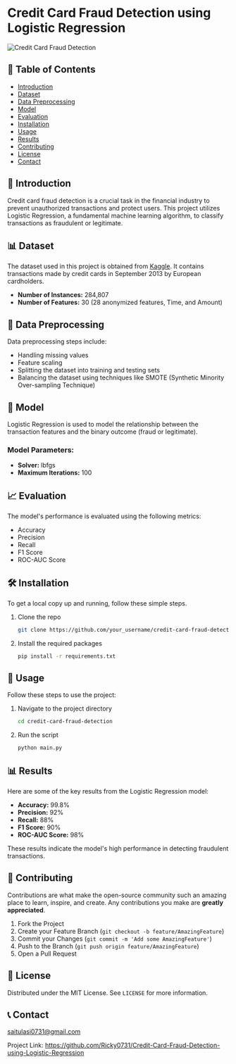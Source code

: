 
# Credit Card Fraud Detection using Logistic Regression

![Credit Card Fraud Detection](https://via.placeholder.com/800x200.png)

## 📄 Table of Contents
- [Introduction](#introduction)
- [Dataset](#dataset)
- [Data Preprocessing](#data-preprocessing)
- [Model](#model)
- [Evaluation](#evaluation)
- [Installation](#installation)
- [Usage](#usage)
- [Results](#results)
- [Contributing](#contributing)
- [License](#license)
- [Contact](#contact)

## 🌟 Introduction
Credit card fraud detection is a crucial task in the financial industry to prevent unauthorized transactions and protect users. This project utilizes Logistic Regression, a fundamental machine learning algorithm, to classify transactions as fraudulent or legitimate.

## 📊 Dataset
The dataset used in this project is obtained from [Kaggle](https://www.kaggle.com/datasets/mlg-ulb/creditcardfraud). It contains transactions made by credit cards in September 2013 by European cardholders.

- **Number of Instances:** 284,807
- **Number of Features:** 30 (28 anonymized features, Time, and Amount)

## 🔄 Data Preprocessing
Data preprocessing steps include:
- Handling missing values
- Feature scaling
- Splitting the dataset into training and testing sets
- Balancing the dataset using techniques like SMOTE (Synthetic Minority Over-sampling Technique)

## 🧠 Model
Logistic Regression is used to model the relationship between the transaction features and the binary outcome (fraud or legitimate).

### Model Parameters:
- **Solver:** lbfgs
- **Maximum Iterations:** 100

## 📈 Evaluation
The model's performance is evaluated using the following metrics:
- Accuracy
- Precision
- Recall
- F1 Score
- ROC-AUC Score

## 🛠️ Installation
To get a local copy up and running, follow these simple steps.

1. Clone the repo
   ```sh
   git clone https://github.com/your_username/credit-card-fraud-detection.git
   ```
2. Install the required packages
   ```sh
   pip install -r requirements.txt
   ```

## 🚀 Usage
Follow these steps to use the project:

1. Navigate to the project directory
   ```sh
   cd credit-card-fraud-detection
   ```
2. Run the script
   ```sh
   python main.py
   ```

## 📊 Results
Here are some of the key results from the Logistic Regression model:

- **Accuracy:** 99.8%
- **Precision:** 92%
- **Recall:** 88%
- **F1 Score:** 90%
- **ROC-AUC Score:** 98%

These results indicate the model's high performance in detecting fraudulent transactions.

## 🤝 Contributing
Contributions are what make the open-source community such an amazing place to learn, inspire, and create. Any contributions you make are **greatly appreciated**.

1. Fork the Project
2. Create your Feature Branch (`git checkout -b feature/AmazingFeature`)
3. Commit your Changes (`git commit -m 'Add some AmazingFeature'`)
4. Push to the Branch (`git push origin feature/AmazingFeature`)
5. Open a Pull Request

## 📜 License
Distributed under the MIT License. See `LICENSE` for more information.

## 📞 Contact
saitulasi0731@gmail.com

Project Link: https://github.com/Ricky0731/Credit-Card-Fraud-Detection-using-Logistic-Regression
